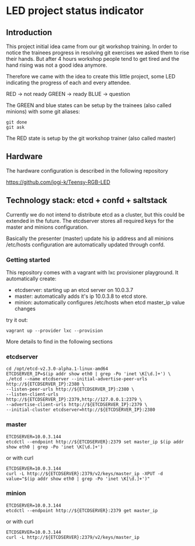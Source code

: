 # LED project status indicator

## Introduction

This project initial idea came from our git workshop training.
In order to notice the trainees progress in resolving git exercises we asked them to rise their hands.
But after 4 hours workshop people tend to get tired and the hand rising was not a good idea anymore.

Therefore we came with the idea to create this little project, some LED indicating the progress of each and every attendee.

RED -> not ready
GREEN -> ready
BLUE -> question

The GREEN and blue states can be setup by the trainees (also called minions) with some git aliases:

```
git done
git ask
```
The RED state is setup by the git workshop trainer (also called master)

## Hardware

The hardware configuration is described in the following repository

https://github.com/jogi-k/Teensy-RGB-LED

## Technology stack: etcd + confd + saltstack

Currently we do not intend to distribute etcd as a cluster, but this could be extended in the future.
The etcdserver stores all required keys for the master and minions configuration.

Basically the presenter (master) update his ip address and all minions /etc/hosts configuration are automatically updated through confd.

### Getting started

This repository comes with a vagrant with lxc provisioner playground. It automatically create:

 * etcdserver: starting up an etcd server on 10.0.3.7
 * master: automatically adds it's ip 10.0.3.8 to etcd store.
 * minion: automatically configures /etc/hosts when etcd master_ip value changes

try it out:

```
vagrant up --provider lxc --provision
```

More details to find in the following sections

### etcdserver

```
cd /opt/etcd-v2.3.0-alpha.1-linux-amd64
ETCDSERVER_IP=$(ip addr show eth0 | grep -Po 'inet \K[\d.]+') \
./etcd --name etcdserver --initial-advertise-peer-urls http://${ETCDSERVER_IP}:2380 \
--listen-peer-urls http://${ETCDSERVER_IP}:2380 \
--listen-client-urls http://${ETCDSERVER_IP}:2379,http://127.0.0.1:2379 \
--advertise-client-urls http://${ETCDSERVER_IP}:2379 \
--initial-cluster etcdserver=http://${ETCDSERVER_IP}:2380
```

### master

```
ETCDSERVER=10.0.3.144
etcdctl --endpoint http://${ETCDSERVER}:2379 set master_ip $(ip addr show eth0 | grep -Po 'inet \K[\d.]+')
```

or with curl

```
ETCDSERVER=10.0.3.144
curl -L http://${ETCDSERVER}:2379/v2/keys/master_ip -XPUT -d value="$(ip addr show eth0 | grep -Po 'inet \K[\d.]+')"
```


### minion

```
ETCDSERVER=10.0.3.144
etcdctl --endpoint http://${ETCDSERVER}:2379 get master_ip
```

or with curl

```
ETCDSERVER=10.0.3.144
curl -L http://${ETCDSERVER}:2379/v2/keys/master_ip
```
